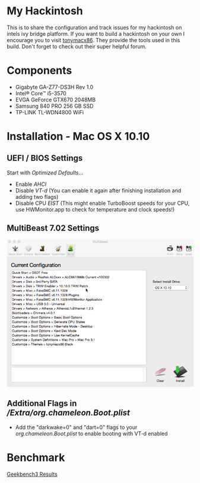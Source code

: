 # My Hackintosh

This is to share the configuration and track issues for my hackintosh on intels ivy bridge platform. If you want to build a hackintosh on your own I encourage you to visit [tonymacx86](http://tonymacx86.com). They provide the tools used in this build. Don't forget to check out their super helpful forum. 

# Components

* Gigabyte GA-Z77-DS3H Rev 1.0
* Intel® Core™ i5-3570
* EVGA GeForce GTX670 2048MB
* Samsung 840 PRO 256 GB SSD
* TP-LINK TL-WDN4800 WiFi

# Installation - Mac OS X 10.10

## UEFI / BIOS Settings

Start with _Optimized Defaults_...

* Enable _AHCI_
* Disable _VT-d_ (You can enable it again after finishing installation and adding two flags)
* Disable CPU _EIST_ (This might enable TurboBoost speeds for your CPU, use HWMonitor.app to check for temperature and clock speeds!)

## MultiBeast 7.02 Settings
![multibeast settings](https://github.com/bestimmaa/hackintosh/blob/master/screenshots/multibeast7_settings.png)

## Additional Flags in */Extra/org.chameleon.Boot.plist*
* Add the "darkwake=0" and "dart=0" flags to your *org.chameleon.Boot.plist* to enable booting with VT-d enabled

# Benchmark

[Geekbench3 Results](http://browser.primatelabs.com/geekbench3/1220933)

